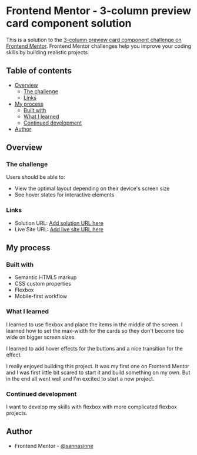 # Frontend Mentor - 3-column preview card component solution

This is a solution to the [3-column preview card component challenge on Frontend Mentor](https://www.frontendmentor.io/challenges/3column-preview-card-component-pH92eAR2-). Frontend Mentor challenges help you improve your coding skills by building realistic projects. 

## Table of contents

- [Overview](#overview)
  - [The challenge](#the-challenge)
  - [Links](#links)
- [My process](#my-process)
  - [Built with](#built-with)
  - [What I learned](#what-i-learned)
  - [Continued development](#continued-development)
- [Author](#author)

## Overview

### The challenge

Users should be able to:

- View the optimal layout depending on their device's screen size
- See hover states for interactive elements

### Links

- Solution URL: [Add solution URL here](https://github.com/sannasinne/3-column-preview-card-component-main)
- Live Site URL: [Add live site URL here](https://sannasinne.github.io/3-column-preview-card-component-main/)

## My process

### Built with

- Semantic HTML5 markup
- CSS custom properties
- Flexbox
- Mobile-first workflow

### What I learned

I learned to use flexbox and place the items in the middle of the screen. I learned how to set the max-width for the cards so they don't become too wide on bigger screen sizes.

I learned to add hover effects for the buttons and a nice transition for the effect.

I really enjoyed building this project. It was my first one on Frontend Mentor and I was first little bit scared to start it and build something on my own. But in the end all went well and I'm excited to start a new project.

### Continued development

I want to develop my skills with flexbox with more complicated flexbox projects.

## Author

- Frontend Mentor - [@sannasinne](https://www.frontendmentor.io/profile/sannasinne)
